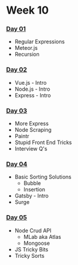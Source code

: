 # Week 10

### [Day 01](day-01.md)

* Regular Expressions
* Meteor.js
* Recursion

### [Day 02](day-02.md)

* Vue.js - Intro
* Node.js - Intro
* Express - Intro

### [Day 03](day-03.md)

* More Express
* Node Scraping
* Paintr
* Stupid Front End Tricks
* Interview Q's

### [Day 04](day-04.md)

* Basic Sorting Solutions
  * Bubble
  * Insertion
* Gatsby - Intro
* Surge

### [Day 05](day-05.md)

* Node Crud API
  * MLab aka Atlas
  * Mongoose
* JS Tricky Bits
* Tricky Sorts

### 

